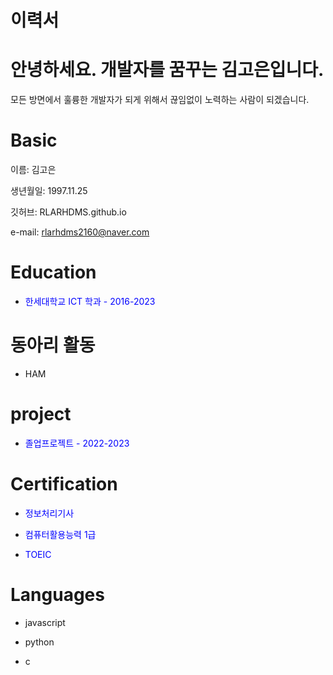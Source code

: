 # 이력서
# 안녕하세요. 개발자를 꿈꾸는 김고은입니다. 

모든 방면에서 훌륭한 개발자가 되게 위해서 끊임없이 노력하는 사람이 되겠습니다.


# Basic

이름: 김고은

생년월일: 1997.11.25

깃허브: RLARHDMS.github.io

e-mail: rlarhdms2160@naver.com

# Education 

* <span style="color:#0000FF">한세대학교 ICT 학과 - 2016-2023

# 동아리 활동

* HAM

# project

* <span style="color:#0000FF">졸업프로젝트 - 2022-2023

# Certification 

* <span style="color:#0000FF">정보처리기사 

* <span style="color:#0000FF">컴퓨터활용능력 1급

* <span style="color:#0000FF">TOEIC

# Languages 

* javascript 

* python 

* c

